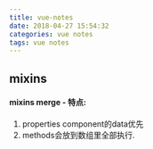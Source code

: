 ```yaml
---
title: vue-notes
date: 2018-04-27 15:54:32
categories: vue notes
tags: vue notes
---
```


## mixins
#### mixins merge - 特点: 
1. properties component的data优先 
2. methods会放到数组里全部执行.